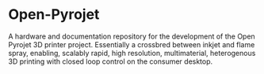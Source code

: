 # Open-Pyrojet
A hardware and documentation repository for the development of the Open Pyrojet 3D printer project. Essentially a crossbred between inkjet and flame spray, enabling, scalably rapid, high resolution, multimaterial, heterogenous 3D printing with closed loop control on the consumer desktop.
